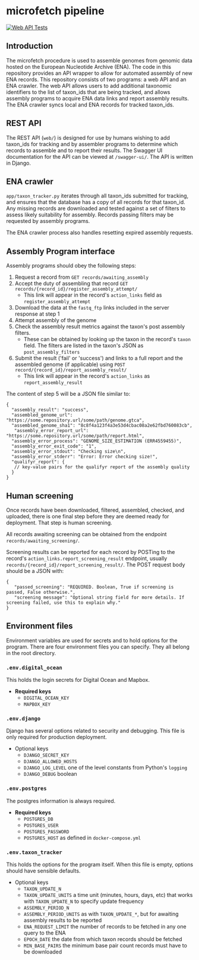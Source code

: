 # microfetch pipeline

[![Web API Tests](https://github.com/OxfordRSE/microfetch-pipeline/actions/workflows/test.yml/badge.svg)](https://github.com/OxfordRSE/microfetch-pipeline/actions/workflows/test.yml)

## Introduction

The microfetch procedure is used to assemble genomes from genomic data 
hosted on the European Nucleotide Archive (ENA).
The code in this repository provides an API wrapper to allow for automated
assembly of new ENA records.
This repository consists of two programs: a web API and an ENA crawler.
The web API allows users to add additional taxonomic identifiers to the list
of taxon_ids that are being tracked,
and allows assembly programs to acquire ENA data links and report assembly results.
The ENA crawler syncs local and ENA records for tracked taxon_ids.

## REST API

The REST API (`web/`) is designed for use by humans wishing to add taxon_ids for tracking 
and by assembler programs to determine which records to assemble and to report their results.
The Swagger UI documentation for the API can be viewed at `/swagger-ui/`. 
The API is written in Django.

## ENA crawler

`app/taxon_tracker.py` iterates through all taxon_ids submitted for tracking, and ensures that
the database has a copy of all records for that taxon_id.
Any missing records are downloaded and tested against a set of filters to assess likely suitability
for assembly. 
Records passing filters may be requested by assembly programs.

The ENA crawler process also handles resetting expired assembly requests.

## Assembly Program interface

Assembly programs should obey the following steps:
1. Request a record from `GET records/awaiting_assembly`
2. Accept the duty of assembling that record `GET records/{record_id}/register_assembly_attempt/`
   * This link will appear in the record's `action_links` field as `register_assembly_attempt`
3. Download the data at the `fastq_ftp` links included in the server response at step 1
4. Attempt assembly of the genome
5. Check the assembly result metrics against the taxon's post assembly filters.
   * These can be obtained by looking up the taxon in the record's `taxon` field.
   The filters are listed in the taxon's JSON as `post_assembly_filters`
6. Submit the result ('fail' or 'success') and links to a full report and the assembled genome
   (if applicable) using `POST record/{record_id}/report_assembly_result/`
   * This link will appear in the record's `action_links` as `report_assembly_result`

The content of step 5 will be a JSON file similar to:

```json5
{
  "assembly_result": "success",
  "assembled_genome_url": "https://some.repository.url/some/path/genome.gtca",
  "assembled_genome_sha1": "8c8f4a123f4a3e53d4cbac08a2e62fbd760083cb",
   "assembly_error_report_url": "https://some.repository.url/some/path/report.html",
  "assembly_error_process": "GENOME_SIZE_ESTIMATION (ERR4559455)",
  "assembly_error_exit_code": "1",
  "assembly_error_stdout": "Checking size\n",
  "assembly_error_stderr": "Error: Error checking size!", 
  "qualifyr_report": {
   // key-value pairs for the qualifyr report of the assembly quality
  }
}
```

## Human screening

Once records have been downloaded, filtered, assembled, checked, and uploaded,
there is one final step before they are deemed ready for deployment.
That step is human screening. 

All records awaiting screening can be obtained from the endpoint 
`records/awaiting_screening/`.

Screening results can be reported for each record by POSTing to the record's
`action_links.report_screening_result` endpoint, usually
`records/{record_id}/report_screening_result/`.
The POST request body should be a JSON with:

```json5
{
   "passed_screening": "REQUIRED. Boolean, True if screening is passed, False otherwise.",
   "screening message": "Optional string field for more details. If screening failed, use this to explain why."
}
```

## Environment files

Environment variables are used for secrets and to hold options for the program.
There are four environment files you can specify. 
They all belong in the root directory.

### `.env.digital_ocean`

This holds the login secrets for Digital Ocean and Mapbox. 

* **Required keys**
  * `DIGITAL_OCEAN_KEY`
  * `MAPBOX_KEY`

### `.env.django`

Django has several options related to security and debugging.
This file is only required for production deployment.

* Optional keys
  * `DJANGO_SECRET_KEY`
  * `DJANGO_ALLOWED_HOSTS`
  * `DJANGO_LOG_LEVEL` one of the level constants from Python's `logging`
  * `DJANGO_DEBUG` boolean

### `.env.postgres`

The postgres information is always required.

* **Required keys**
  * `POSTGRES_DB`
  * `POSTGRES_USER`
  * `POSTGRES_PASSWORD`
  * `POSTGRES_HOST` as defined in `docker-compose.yml`

### `.env.taxon_tracker`

This holds the options for the program itself.
When this file is empty, options should have sensible defaults.

* Optional keys
  * `TAXON_UPDATE_N`
  * `TAXON_UPDATE_UNITS` a time unit (minutes, hours, days, etc) that works with `TAXON_UPDATE_N` to specify update frequency
  * `ASSEMBLY_PERIOD_N`
  * `ASSEMBLY_PERIOD_UNITS` as with `TAXON_UPDATE_*`, but for awaiting assembly results to be reported
  * `ENA_REQUEST_LIMIT` the number of records to be fetched in any one query to the ENA
  * `EPOCH_DATE` the date from which taxon records should be fetched
  * `MIN_BASE_PAIRS` the minimum base pair count records must have to be downloaded
